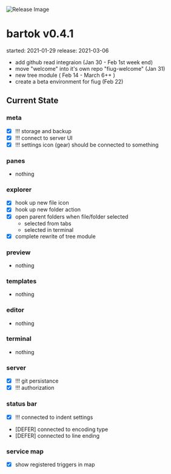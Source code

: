![Release Image](https://bit.ly/fiugLotusPic)

# bartok v0.4.1
started: 2021-01-29
release: 2021-03-06

- add github read integraion (Jan 30 - Feb 1st week end)
- move "welcome" into it's own repo "fiug-welcome" (Jan 31)
- new tree module ( Feb 14 - March 6++ )
- create a beta environment for fiug (Feb 22)

## Current State

### meta
  - [X] !!! storage and backup
  - [X] !!! connect to server UI
  - [X] !!! settings icon (gear) should be connected to something

### panes
  - nothing

### explorer
  - [X] hook up new file icon
  - [X] hook up new folder action
  - [X] open parent folders when file/folder selected
    - selected from tabs
    - selected in terminal
  - [X] complete rewrite of tree module

### preview
  - nothing

### templates
  - nothing

### editor
  - nothing

### terminal
  - nothing

### server
  - [X] !!! git persistance
  - [X] !!! authorization

### status bar
  - [X] !!! connected to indent settings
  - [DEFER] connected to encoding type
  - [DEFER] connected to line ending

### service map
  - [X] show registered triggers in map